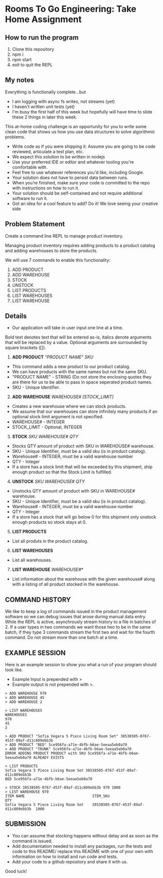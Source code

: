 # Rooms To Go Engineering: Take Home Assignment

## How to run the program
1. Clone this repository
2. npm i
3. npm start
4. exit to quit the REPL

## My notes
Everything is functionally complete...but
- I am logging with async fs writes, not streams (yet)
- I haven't written unit tests (yet)
- I'm busy the first half of this week but hopefully will have time to slide these 2 things in later this week.

This at-home coding challenge is an opportunity for you to write some clean code that shows us how you use data structures to solve algorithmic problems.

  * Write code as if you were shipping it: Assume you are going to be code reviewed, articulate a test plan, etc.
  * We expect this solution to be written in nodejs
  * Use your preferred IDE or editor and whatever tooling you're comfortable with.
  * Feel free to use whatever references you'd like, including Google.
  * Your solution does not have to persist data between runs.
  * When you’re finished, make sure your code is committed to the repo with instructions on how to run it.
  * Your solution should be self-contained and not require additional software to run it.
  * Got an idea for a cool feature to add? Do it! We love seeing your creative side

## Problem Statement
Create a command line REPL to manage product inventory.

Managing product inventory requires adding products to a product catalog and adding warehouses to store the products.

We will use 7 commands to enable this functionality:
1. ADD PRODUCT
2. ADD WAREHOUSE
3. STOCK
4. UNSTOCK
5. LIST PRODUCTS
6. LIST WAREHOUSES
7. LIST WAREHOUSE

## Details
- Our application will take in user input one line at a time.

Bold text denotes text that will be entered as-is, italics denote arguments that will be replaced by a value. Optional arguments are surrounded by square brackets ([]).

1. **ADD PRODUCT** *"PRODUCT NAME"* *SKU*
- This command adds a new product to our product catalog.
- We can have products with the same names but not the same SKU.
- "PRODUCT NAME" - STRING (Do not store the enclosing quotes they are there for us to be able to pass in space seperated product names.
- SKU - Unique Identifier.

2. **ADD WAREHOUSE** *WAREHOUSE#*  *[STOCK_LIMIT]*
- Creates a new warehouse where we can stock products.
- We assume that our warehouses can store infinitely many products if an optional stock limit argument is not specified.
- WAREHOUSE# - INTEGER
- STOCK_LIMIT - Optional, INTEGER

3. **STOCK** *SKU* *WAREHOUSE#* *QTY*
- Stocks QTY amount of product with SKU in WAREHOUSE# warehouse.
- SKU - Unique Identifier, must be a valid sku (is in product catalog).
- Warehouse# - INTEGER, must be a valid warehouse number
- QTY - Integer
- If a store has a stock limit that will be exceeded by this shipment, ship enough product so that the Stock Limit is fulfilled.

4. **UNSTOCK** *SKU* *WAREHOUSE#* *QTY*
- Unstocks QTY amount of product with SKU in WAREHOUSE# warehouse.
- SKU - Unique Identifier, must be a valid sku (is in product catalog).
- Warehouse# - INTEGER, must be a valid warehouse number
- QTY - Integer
- If a store has a stock that will go below 0 for this shipment only unstock enough products so stock stays at 0.

5. **LIST PRODUCTS**
- List all produts in the product catalog.

6. **LIST WAREHOUSES**
- List all warehouses.

7. **LIST WAREHOUSE** *WAREHOUSE#**
- List information about the warehouse with the given warehouse# along with a listing of all product stocked in the warehouse.


## COMMAND HISTORY
We like to keep a log of commands issued in the product management software so we can debug issues that arose during manual data entry.
While the REPL is active, asynchrously stream history to a file in batches of 2.
If a user types in two commands we want those two to be in the same batch, if they type 3 commands stream the first two and wait for the fourth command.
Do not stream more than one batch at a time.


## EXAMPLE SESSION
Here is an example session to show you what a run of your program should look like.
- Example Input is prepended with >
- Example output is not prepended with >.

```
> ADD WAREHOUSE 970
> ADD WAREHOUSE 45
> ADD WAREHOUSE 2

> LIST WAREHOUSES
WAREHOUSES
970
45
2

> ADD PRODUCT "Sofia Vegara 5 Piece Living Room Set" 38538505-0767-453f-89af-d11c809ebb3b
> ADD PRODUCT "BED" 5ce956fa-a71e-4bfb-b6ae-5eeaa5eb0a70
> ADD PRODUCT "TRUNK" 5ce956fa-a71e-4bfb-b6ae-5eeaa5eb0a70
ERROR ADDING PRODUCT PRODUCT with SKU 5ce956fa-a71e-4bfb-b6ae-5eeaa5eb0a70 ALREADY EXISTS

> LIST PRODUCTS
Sofia Vegara 5 Piece Living Room Set 38538505-0767-453f-89af-d11c809ebb3b
BED 5ce956fa-a71e-4bfb-b6ae-5eeaa5eb0a70

> STOCK 38538505-0767-453f-89af-d11c809ebb3b 970 1000
> LIST WAREHOUSE 970
ITEM NAME                               ITEM_SKU                              QTY
Sofia Vegara 5 Piece Living Room Set    38538505-0767-453f-89af-d11c809ebb3b  1000

```

## SUBMISSION
- You can assume that stocking happens without delay and as soon as the command is issued.
- Add documentation needed to install any packages, run the tests and code to this README/ replace this README with one of your own with information on how to install and run code and tests.
- Add your code to a github repository and share it with us.


Good luck!
